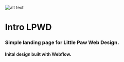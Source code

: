 ![alt text](https://uploads-ssl.webflow.com/5f10bf0e4368606b2323e51a/5f117b67f1354d1f863cb6b7_lpwd-logo-white-min.png "LPWD logo")

# Intro LPWD

### Simple landing page for Little Paw Web Design.

#### Inital design built with Webflow.
